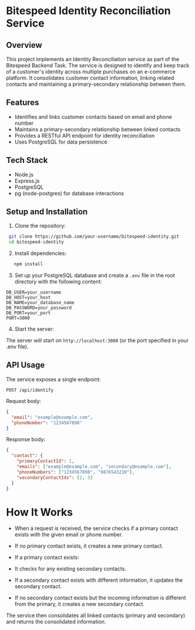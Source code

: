 # Bitespeed Identity Reconciliation Service

## Overview

This project implements an Identity Reconciliation service as part of the Bitespeed Backend Task. The service is designed to identify and keep track of a customer's identity across multiple purchases on an e-commerce platform. It consolidates customer contact information, linking related contacts and maintaining a primary-secondary relationship between them.

## Features

- Identifies and links customer contacts based on email and phone number
- Maintains a primary-secondary relationship between linked contacts
- Provides a RESTful API endpoint for identity reconciliation
- Uses PostgreSQL for data persistence

## Tech Stack

- Node.js
- Express.js
- PostgreSQL
- pg (node-postgres) for database interactions

## Setup and Installation

1. Clone the repository:
  ```bash
   git clone https://github.com/your-username/bitespeed-identity.git
   cd bitespeed-identity
   ```   
2. Install dependencies:

```bash
   npm install
  ```


3. Set up your PostgreSQL database and create a `.env` file in the root directory with the following content:


```
DB_USER=your_username
DB_HOST=your_host
DB_NAME=your_database_name
DB_PASSWORD=your_password
DB_PORT=your_port
PORT=3000
```

4. Start the server:

The server will start on `http://localhost:3000` (or the port specified in your .env file).

## API Usage

The service exposes a single endpoint:

```
POST /api/identify
```
Request body:

```json
{
  "email": "example@example.com",
  "phoneNumber": "1234567890"
}
```

Response body:

```json
{
  "contact": {
    "primaryContactId": 1,
    "emails": ["example@example.com", "secondary@example.com"],
    "phoneNumbers": ["1234567890", "9876543210"],
    "secondaryContactIds": [2, 3]
  }
}
```


# How It Works

- When a request is received, the service checks if a primary contact exists with the given email or phone number.
- If no primary contact exists, it creates a new primary contact.
- If a primary contact exists:

- It checks for any existing secondary contacts.
- If a secondary contact exists with different information, it updates the secondary contact.
- If no secondary contact exists but the incoming information is different from the primary, it creates a new secondary contact.


The service then consolidates all linked contacts (primary and secondary) and returns the consolidated information.

